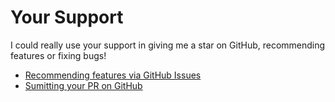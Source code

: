 # Your Support

I could really use your support in giving me a star on GitHub, recommending features or fixing bugs!

- [Recommending features via GitHub Issues](https://github.com/jupyterlab-contrib/jupyterlab_code_formatter/issues)
- [Sumitting your PR on GitHub](https://github.com/jupyterlab-contrib/jupyterlab_code_formatter/pulls)
